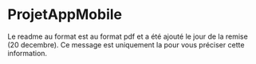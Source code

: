 # ProjetAppMobile

Le readme au format est au format pdf et a été ajouté le jour de la remise (20 decembre). Ce message est uniquement la pour vous préciser cette information.
